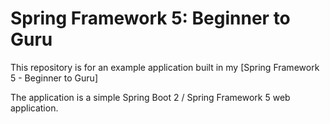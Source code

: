 # Spring Framework 5: Beginner to Guru

This repository is for an example application built in my [Spring Framework 5 - Beginner to Guru]

The application is a simple Spring Boot 2 / Spring Framework 5 web application.
